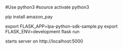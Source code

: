#Use python3
#source activate python3

pip install amazon_pay

export FLASK_APP=lpa-python-sdk-sample.py
export FLASK_ENV=development
flask run

starts server on http://localhost:5000

